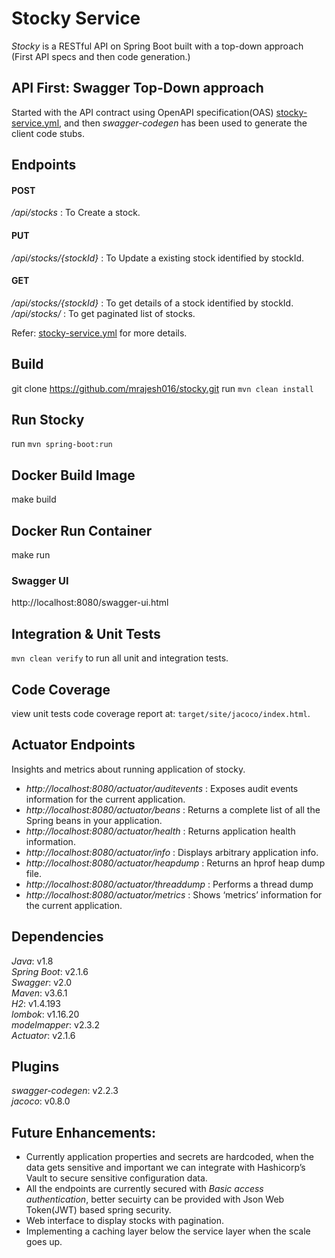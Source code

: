 # Stocky Service
*Stocky* is a RESTful API on Spring Boot built with a top-down approach (First API specs and then code generation.)  

## API First: Swagger Top-Down approach
Started with the API contract using OpenAPI specification(OAS) [stocky-service.yml](/src/main/resources/swagger/stocky-service.yml), and then *swagger-codegen* has been used to generate the client code stubs.

## Endpoints

#### POST
*/api/stocks* : To Create a stock.

#### PUT
*/api/stocks/{stockId}* : To Update a existing stock identified by stockId.

#### GET
*/api/stocks/{stockId}* : To get details of a stock identified by stockId.\
*/api/stocks/* : To get paginated list of stocks.

Refer: [stocky-service.yml](/src/main/resources/swagger/stocky-service.yml) for more details.

## Build 
git clone https://github.com/mrajesh016/stocky.git
run `mvn clean install` 

## Run Stocky 
run `mvn spring-boot:run`      

## Docker Build Image
make build

## Docker Run Container
make run

### Swagger UI
http://localhost:8080/swagger-ui.html

## Integration & Unit Tests
`mvn clean verify` to run all unit and integration tests.

## Code Coverage
view unit tests code coverage report at: `target/site/jacoco/index.html`.

## Actuator Endpoints
Insights and metrics about running application of stocky.

* *http://localhost:8080/actuator/auditevents*  : Exposes audit events information for the current application.
* *http://localhost:8080/actuator/beans*  : Returns a complete list of all the Spring beans in your application.
* *http://localhost:8080/actuator/health* : Returns application health information. 
* *http://localhost:8080/actuator/info*   : Displays arbitrary application info.
* *http://localhost:8080/actuator/heapdump* : Returns an hprof heap dump file.
* *http://localhost:8080/actuator/threaddump* : Performs a thread dump
* *http://localhost:8080/actuator/metrics*  : Shows ‘metrics’ information for the current application.

## Dependencies

*Java*: v1.8\
*Spring Boot*: v2.1.6\
*Swagger*:  v2.0\
*Maven*:  v3.6.1\
*H2*:  v1.4.193\
*lombok*:  v1.16.20\
*modelmapper*:  v2.3.2\
*Actuator*:  v2.1.6

## Plugins

*swagger-codegen*:  v2.2.3\
*jacoco*:  v0.8.0


## Future Enhancements:
* Currently application properties and secrets are hardcoded, when the data gets sensitive and important we can integrate with Hashicorp’s Vault to secure sensitive configuration data. 
* All the endpoints are currently secured with *Basic access authentication*, better secuirty can be provided with Json Web Token(JWT) based spring security.
* Web interface to display stocks with pagination.
* Implementing a caching layer below the service layer when the scale goes up.
